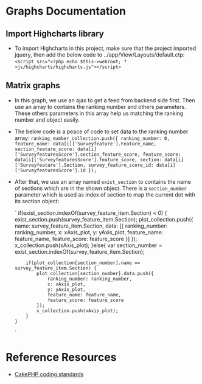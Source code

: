 # Graphs Documentation

## Import Highcharts library
* To import Highcharts in this project, make sure that the project imported jquery, then add the below code to ../app/View/Layouts/default.ctp:
    `<script src="<?php echo $this->webroot; ?>js/highcharts/highcharts.js"></script>`

## Matrix graphs
* In this graph, we use an ajax to get a feed from backend side first. Then use an array to contains the ranking number and others parameters. These others parameters in this array help us matching the ranking number and object easily.
* The below code is a peace of code to set data to the ranking number array:
    `ranking_number_collection.push({
       ranking_number: 0,
       feature_name: data[i]['Surveyfeature'].Feature_name,
       section_feature_score: data[i]['SurveyfeaturesScore'].section_feature_score,
       feature_score: data[i]['SurveyfeaturesScore'].feature_score,
       section: data[i]['Surveyfeature'].Section,
       survey_feature_score_id: data[i]['SurveyfeaturesScore'].id
     });`
* After that, we use an array named `exist_section` to contains the name of sections which are in the shown object. There is a `section_number` parameter which is used as index of section to map the current dot with its section object:

    `
    if(exist_section.indexOf(survey_feature_item.Section) < 0) {
          exist_section.push(survey_feature_item.Section);
          plot_collection.push({
              name: survey_feature_item.Section,
              data: [{
                  ranking_number: ranking_number,
                  x: xAxis_plot,
                  y: yAxis_plot,
                  feature_name: feature_name,
                  feature_score: feature_score
              }]
          });
          x_collection.push(xAxis_plot);
      }else{
          var section_number = exist_section.indexOf(survey_feature_item.Section);

          if(plot_collection[section_number].name == survey_feature_item.Section) {
              plot_collection[section_number].data.push({
                  ranking_number: ranking_number,
                  x: xAxis_plot,
                  y: yAxis_plot,
                  feature_name: feature_name,
                  feature_score: feature_score
              });
              x_collection.push(xAxis_plot);
          }
      }
    `

# Reference Resources

* [CakePHP coding standards](http://book.cakephp.org/2.0/en/contributing/cakephp-coding-conventions.html)
